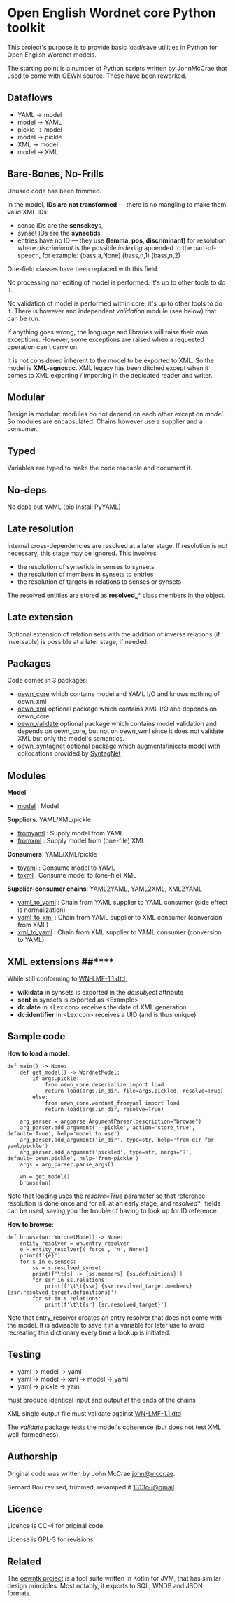 # Open English Wordnet core Python toolkit

This project's purpose is to provide basic load/save utilities in Python for Open English Wordnet models.

The starting point is a number of Python scripts written by JohnMcCrae that used to come with OEWN source.
These have been reworked.

## Dataflows

* YAML -> model
* model -> YAML
* pickle -> model
* model -> pickle
* XML -> model
* model -> XML

## Bare-Bones, No-Frills

Unused code has been trimmed.

In the model, **IDs are not transformed** — there is no mangling to make them valid XML IDs:

* sense IDs are the **sensekey**s,
* synset IDs are the **synsetid**s,
* entries have no ID — they use **(lemma, pos, discriminant)** for resolution
  where _discriminant_ is the possible _indexing_ appended to the part-of-speech, for example:
  (bass,a,None)
  (bass,n,1)
  (bass,n,2)

One-field classes have been replaced with this field.

No processing nor editing of model is performed: it's up to other tools to do it.

No validation of model is performed within core: it's up to other tools to do it. 
There is however and independent _validation_ module (see below) that can be run.

If anything goes wrong, the language and libraries will raise their own exceptions.
However, some exceptions are raised when a requested operation can't carry on.

It is not considered inherent to the model to be exported to XML.
So the model is **XML-agnostic**. XML legacy has been ditched except when it comes to XML exporting / importing in the dedicated
reader and writer.

## Modular

Design is modular: modules do not depend on each other except on _model_. So modules are encapsulated. Chains however
use a supplier and a consumer.

## Typed

Variables are typed to make the code readable and document it.

## No-deps

No deps but YAML (pip install PyYAML)

## Late resolution

Internal cross-dependencies are resolved at a later stage. If resolution is not necessary, this stage may be ignored. This
involves

- the resolution of synsetids in senses to synsets
- the resolution of members in synsets to entries
- the resolution of targets in relations to senses or synsets

The resolved entities are stored as **resolved_*** class members in the object.

## Late extension

Optional extension of relation sets with the addition of inverse relations (if inversable) is possible at a later stage, if
needed.

## Packages

Code comes in 3 packages:

* [oewn_core](https://github.com/oewntk/oewn-core/tree/main/oewn_core) which contains model and YAML I/O and knows nothing of oewn_xml
* [oewn_xml](https://github.com/oewntk/oewn-core/tree/main/oewn_xml) optional package which contains XML I/O and depends on oewn_core
* [oewn_validate](https://github.com/oewntk/oewn-core/tree/main/oewn_validate) optional package which contains model validation and depends on oewn_core, but not on oewn_wml
  since it does not validate XML but only the model's semantics.
* [oewn_syntagnet](https://github.com/oewntk/oewn-core/tree/main/oewn_syntagnet) optional package which augments/injects model 
  with collocations provided by [SyntagNet](https://github.com/x-englishwordnet/syntagnet)

## Modules ##

**Model**

- [model](https://github.com/oewntk/oewn-core/tree/main/oewn_core/wordnet.py) : Model

**Suppliers**:  YAML/XML/pickle

- [fromyaml](https://github.com/oewntk/oewn-core/tree/main/oewn_core/wordnet_fromyaml.py) : Supply model from YAML
- [fromxml](https://github.com/oewntk/oewn-core/tree/main/oewn_xml/wordnet_fromxml.py) : Supply model from (one-file) XML

**Consumers**: YAML/XML/pickle

- [toyaml](https://github.com/oewntk/oewn-core/tree/main/oewn_core/wordnet_toyaml.py) : Consume model to YAML
- [toxml](https://github.com/oewntk/oewn-core/tree/main/oewn_xml/wordnet_toxml.py) : Consume model to (one-file) XML

**Supplier-consumer chains**: YAML2YAML, YAML2XML, XML2YAML

- [yaml_to_yaml](https://github.com/oewntk/oewn-core/tree/main/oewn_core/yaml_to_yaml.py) : Chain from YAML supplier to YAML consumer (side effect is normalization)
- [yaml_to_xml](https://github.com/oewntk/oewn-core/tree/main/oewn_xml/yaml_to_xml.py)  : Chain from YAML supplier to XML consumer (conversion from XML)
- [xml_to_yaml](https://github.com/oewntk/oewn-core/tree/main/oewn_xml/xml_to_yaml.py)  : Chain from XML supplier to YAML consumer (conversion to YAML)

## XML extensions ##****

While still conforming to [WN-LMF-1.1.dtd](https://github.com/globalwordnet/schemas/blob/master/WN-LMF-1.1.dtd),

* **wikidata** in synsets is exported in the _dc:subject_ attribute
* **sent** in synsets is exported as \<Example>
* **dc:date** in \<Lexicon> receives the date of XML generation
* **dc:identifier** in \<Lexicon> receives a UID (and is thus unique)

## Sample code ##

**How to load a model:**
```
def main() -> None:
    def get_model() -> WordnetModel:
        if args.pickle:
            from oewn_core.deserialize import load
            return load(args.in_dir, file=args.pickled, resolve=True)
        else:
            from oewn_core.wordnet_fromyaml import load
            return load(args.in_dir, resolve=True)

    arg_parser = argparse.ArgumentParser(description="browse")
    arg_parser.add_argument('--pickle', action='store_true', default='True', help='model to use')
    arg_parser.add_argument('in_dir', type=str, help='from-dir for yaml/pickle')
    arg_parser.add_argument('pickled', type=str, nargs='?', default='oewn.pickle', help='from-pickle')
    args = arg_parser.parse_args()

    wn = get_model()
    browse(wn)
```
Note that loading uses the _resolve=True_ parameter so that reference resolution is done once and for all, 
at an early stage, and _resolved_*_ fields can be used, saving you the trouble of having to look up for ID reference.

**How to browse**:
```
def browse(wn: WordnetModel) -> None:
    entity_resolver = wn.entry_resolver
    e = entity_resolver[('force', 'n', None)]
    print(f'{e}')
    for s in e.senses:
        ss = s.resolved_synset
        print(f'\t{s} -> {ss.members} {ss.definitions}')
        for ssr in ss.relations:
            print(f'\t\t{ssr} {ssr.resolved_target.members} {ssr.resolved_target.definitions}')
        for sr in s.relations:
            print(f'\t\t{sr} {sr.resolved_target}')
```
Note that entry_resolver creates an entry resolver that does not come with the model. 
It is advisable to save it in a variable for later use to avoid recreating this dictionary every time a lookup is initiated.

## Testing ##

* yaml → model → yaml
* yaml → model → xml → model → yaml
* yaml → pickle → yaml

must produce identical input and output at the ends of the chains

XML single output file must validate against [WN-LMF-1.1.dtd](https://github.com/globalwordnet/schemas/blob/master/WN-LMF-1.3.dtd)

The _validate_ package tests the model's coherence (but does not test XML well-formedness).

## Authorship ##

Original code was written by John McCrae <john@mccr.ae>.

Bernard Bou revised, trimmed, revamped it <1313ou@gmail>.

## Licence ##

Licence is CC-4 for original code.

License is GPL-3 for revisions.

## Related ##

The [oewntk project](https://github.com/oewntk/oewntk) is a tool suite written in Kotlin for JVM,
that has similar design principles. Most notably, it exports to SQL, WNDB and JSON formats.